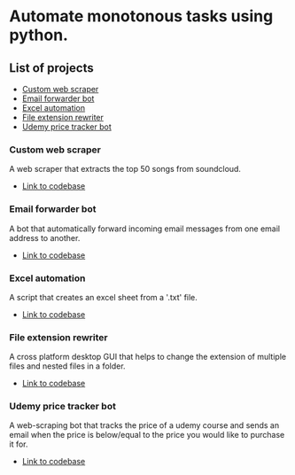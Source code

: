 # Automate monotonous tasks using python.

## List of projects
- [Custom web scraper](#custom-web-scraper)
- [Email forwarder bot](#email-forwarder-bot)
- [Excel automation](#excel-automation)
- [File extension rewriter](#file-extension-rewriter)
- [Udemy price tracker bot](#udemy-price-tracker-bot)

### Custom web scraper
A web scraper that extracts the top 50 songs from soundcloud.
- [Link to codebase](https://github.com/Josh-Ay/custom-web-scraper)

### Email forwarder bot
A bot that automatically forward incoming email messages from one email address to another.
- [Link to codebase](https://github.com/Josh-Ay/email-forwarder-bot)

### Excel automation
A script that creates an excel sheet from a '.txt' file.
- [Link to codebase](https://github.com/Josh-Ay/excel-automation)

### File extension rewriter
A cross platform desktop GUI that helps to change the extension of multiple files and nested files in a folder. 
- [Link to codebase](https://github.com/Josh-Ay/file-extension-rewriter)

### Udemy price tracker bot
A web-scraping bot that tracks the price of a udemy course and sends an email when the price is below/equal to the price you would like to purchase it for.
- [Link to codebase](https://github.com/Josh-Ay/udemy-price-tracker-bot)
